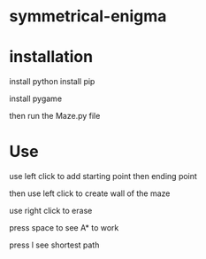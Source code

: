 # symmetrical-enigma

# installation 

install python 
install pip

install pygame 

then run the Maze.py file
# Use

use left click to add starting point then ending point

then use left click to create wall of the maze

use right click to erase

press space to see A* to work

press l see shortest path
